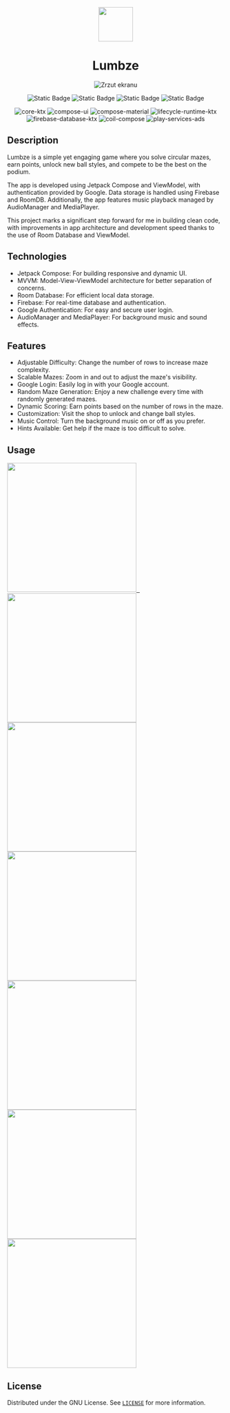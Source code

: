 <div align="center">
  <a href="https://play.google.com/store/apps/details?id=com.voidsamuraj.lumbze" target="_blank">
   <img src="https://github.com/VoidSamuraj/Lumbze/assets/49106260/c8e51dca-1347-4d60-a9f9-a9e05729c69e" width="80" height="80">
  </a>

  <h1 align="center">Lumbze</h1>
  <img alt="Zrzut ekranu" src="https://github.com/VoidSamuraj/Lumbze/assets/49106260/3ef2d173-e730-4741-bf74-b368351b704b">  

  ![Static Badge](https://img.shields.io/badge/jetpack_compose-1.3.0-green)
  ![Static Badge](https://img.shields.io/badge/compileSdk-33-blue)
  ![Static Badge](https://img.shields.io/badge/minSdkVersion-28-blue)
  ![Static Badge](https://img.shields.io/badge/targetSdkVersion-33-blue)
  
  ![core-ktx](https://img.shields.io/badge/androidx.core:core--ktx-1.9.0-yellow)
  ![compose-ui](https://img.shields.io/badge/androidx.compose.ui:ui-1.3.2-orange)
  ![compose-material](https://img.shields.io/badge/androidx.compose.material:material-1.3.1-orange)
  ![lifecycle-runtime-ktx](https://img.shields.io/badge/androidx.lifecycle:lifecycle--runtime--ktx-2.5.1-blue)
  ![firebase-database-ktx](https://img.shields.io/badge/com.google.firebase:firebase--database--ktx-20.1.0-red)
  ![coil-compose](https://img.shields.io/badge/io.coil--kt:coil--compose-2.2.2-purple)
  ![play-services-ads](https://img.shields.io/badge/com.google.android.gms:play--services--ads-21.4.0-red)

</div>

## Description
  Lumbze is a simple yet engaging game where you solve circular mazes, earn points, unlock new ball styles, and compete to be the best on the podium.

  The app is developed using Jetpack Compose and ViewModel, with authentication provided by Google. Data storage is handled using Firebase and RoomDB. Additionally, the app features music playback managed by AudioManager and MediaPlayer.

  This project marks a significant step forward for me in building clean code, with improvements in app architecture and development speed thanks to the use of Room Database and ViewModel.

## Technologies
* Jetpack Compose: For building responsive and dynamic UI.
* MVVM: Model-View-ViewModel architecture for better separation of concerns.
* Room Database: For efficient local data storage.
* Firebase: For real-time database and authentication.
* Google Authentication: For easy and secure user login.
* AudioManager and MediaPlayer: For background music and sound effects.

## Features
* Adjustable Difficulty: Change the number of rows to increase maze complexity.
* Scalable Mazes: Zoom in and out to adjust the maze's visibility.
* Google Login: Easily log in with your Google account.
* Random Maze Generation: Enjoy a new challenge every time with randomly generated mazes.
* Dynamic Scoring: Earn points based on the number of rows in the maze.
* Customization: Visit the shop to unlock and change ball styles.
* Music Control: Turn the background music on or off as you prefer.
* Hints Available: Get help if the maze is too difficult to solve.

  
## Usage
<p align="left">
  <a href="https://play.google.com/store/apps/details?id=com.voidsamuraj.lumbze">  
    <img src="https://user-images.githubusercontent.com/49106260/157001205-8efc5d81-936b-452e-9847-3191c7dd7794.png"  width="300"/>&nbsp;&nbsp;
  </a>
  <br/>
  
  <img src="https://user-images.githubusercontent.com/49106260/216027083-07fe4a60-9a99-4157-842f-6b837cca9154.png"  width="300"/>
  <img src="https://user-images.githubusercontent.com/49106260/216026973-41dffe6f-84f9-4e02-a1ff-7c2f542712ff.png"  width="300"/> 
  <img src="https://user-images.githubusercontent.com/49106260/216027036-eff72995-1fed-4b28-9cff-d1c961c70f84.png"  width="300"/>
  <img src="https://user-images.githubusercontent.com/49106260/216026996-69a706cb-02be-48e1-9f0e-9e348ca650ca.png"  width="300"/>
  <img src="https://user-images.githubusercontent.com/49106260/216027018-e61ed39e-14b5-45b1-8dcd-dc6eb2272c99.png"  width="300"/>
  <img src="https://user-images.githubusercontent.com/49106260/216027127-f0be76b0-ab33-4cc2-a00b-0382b4a6d16c.png"  width="300"/>
</p>

## License

Distributed under the GNU License. See <a href="https://github.com/VoidSamuraj/Lumbze/blob/master/LICENSE">`LICENSE`</a> for more information.

